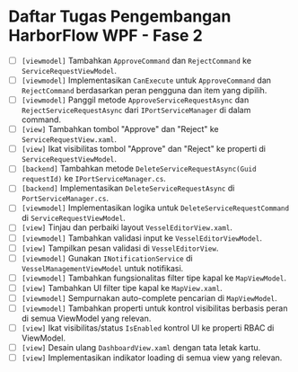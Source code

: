 # Daftar Tugas Pengembangan HarborFlow WPF - Fase 2

- [ ] `[viewmodel]` Tambahkan `ApproveCommand` dan `RejectCommand` ke `ServiceRequestViewModel`.
- [ ] `[viewmodel]` Implementasikan `CanExecute` untuk `ApproveCommand` dan `RejectCommand` berdasarkan peran pengguna dan item yang dipilih.
- [ ] `[viewmodel]` Panggil metode `ApproveServiceRequestAsync` dan `RejectServiceRequestAsync` dari `IPortServiceManager` di dalam command.
- [ ] `[view]` Tambahkan tombol "Approve" dan "Reject" ke `ServiceRequestView.xaml`.
- [ ] `[view]` Ikat visibilitas tombol "Approve" dan "Reject" ke properti di `ServiceRequestViewModel`.
- [ ] `[backend]` Tambahkan metode `DeleteServiceRequestAsync(Guid requestId)` ke `IPortServiceManager.cs`.
- [ ] `[backend]` Implementasikan `DeleteServiceRequestAsync` di `PortServiceManager.cs`.
- [ ] `[viewmodel]` Implementasikan logika untuk `DeleteServiceRequestCommand` di `ServiceRequestViewModel`.
- [ ] `[view]` Tinjau dan perbaiki layout `VesselEditorView.xaml`.
- [ ] `[viewmodel]` Tambahkan validasi input ke `VesselEditorViewModel`.
- [ ] `[view]` Tampilkan pesan validasi di `VesselEditorView`.
- [ ] `[viewmodel]` Gunakan `INotificationService` di `VesselManagementViewModel` untuk notifikasi.
- [ ] `[viewmodel]` Tambahkan fungsionalitas filter tipe kapal ke `MapViewModel`.
- [ ] `[view]` Tambahkan UI filter tipe kapal ke `MapView.xaml`.
- [ ] `[viewmodel]` Sempurnakan auto-complete pencarian di `MapViewModel`.
- [ ] `[viewmodel]` Tambahkan properti untuk kontrol visibilitas berbasis peran di semua ViewModel yang relevan.
- [ ] `[view]` Ikat visibilitas/status `IsEnabled` kontrol UI ke properti RBAC di ViewModel.
- [ ] `[view]` Desain ulang `DashboardView.xaml` dengan tata letak kartu.
- [ ] `[view]` Implementasikan indikator loading di semua view yang relevan.
